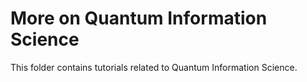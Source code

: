 # More on Quantum Information Science

This folder contains tutorials related to Quantum Information Science.
